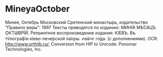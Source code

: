 # MineyaOctober

Минея, Октябрь
Московский Сретенский монастырь, издательство  "Правило веры": 1997
Тексты приводятся по изданию: МИНІ́А МѢ́СѦЦЪ Ѻ҆КТѠ́ВРЇЙ. Репринтное воспроизведение  издания: КІ́ЕВЪ. Въ тѷпогра́фїи кїево-пече́рской ла́ѵры.  ҂аѿчг го́да. (с дополнениями). OCR: http://www.orthlib.ru/; Conversion from HIP to Unicode: Ponomar Technologies, Inc.
